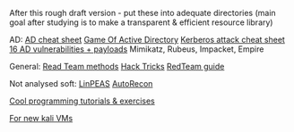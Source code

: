 After this rough draft version - put these into adequate directories
(main goal after studying is to make a transparent & efficient resource library)

AD:
[AD cheat sheet](https://github.com/S1ckB0y1337/Active-Directory-Exploitation-Cheat-Sheet)
[Game Of Active Directory](https://github.com/Orange-Cyberdefense/GOAD)
[Kerberos attack cheat sheet](https://gist.github.com/TarlogicSecurity/2f221924fef8c14a1d8e29f3cb5c5c4a)
[16 AD vulnerabilities + payloads](https://www.infosecmatter.com/top-16-active-directory-vulnerabilities/)
Mimikatz, Rubeus, Impacket, Empire

General:
[Read Team methods](https://www.ired.team/offensive-security/privilege-escalation/t1134-access-token-manipulation)
[Hack Tricks](https://book.hacktricks.xyz/welcome/readme)
[RedTeam guide](https://redteam.guide/docs/Concepts/mitre_attack)

Not analysed soft:
[LinPEAS](https://github.com/carlospolop/PEASS-ng/tree/master/linPEAS)
[AutoRecon](https://github.com/Tib3rius/AutoRecon)


[Cool programming tutorials & exercises](https://www.w3schools.com/html/default.asp)


[For new kali VMs](https://github.com/Dewalt-arch/pimpmykali)